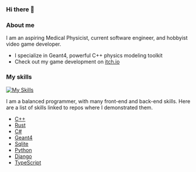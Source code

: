 ### Hi there 👋

### About me

I am an aspiring Medical Physicist, current software engineer, and hobbyist video game developer. 
- I specialize in Geant4, powerful C++ physics modeling toolkit
- Check out my game development on [itch.io](https://john9francis.itch.io/)

### My skills
<!--
![My Language Stats](https://github-readme-stats.vercel.app/api/top-langs/?username=john9francis&layout=compact&theme=dark&exclude_repo=smb1-disasm)
-->

[![My Skills](https://skillicons.dev/icons?i=c,cpp,dart,py,ts,js,cs,godot,docker)](https://skillicons.dev)

I am a balanced programmer, with many front-end and back-end skills. Here are a list of skills linked to repos where I demonstrated them. 
- [C++](https://github.com/john9francis/ConsoleLogin)
- [Rust](https://github.com/john9francis/math-app-rust)
- [C#](https://github.com/john9francis/RunnerGame)
- [Geant4](https://github.com/john9francis/G4-Brems)
- [Sqlite](https://github.com/john9francis/gradschool-database)
- [Python](https://github.com/john9francis/sockets-network)
- [Django](https://github.com/john9francis/mydose)
- [TypeScript](https://github.com/john9francis/simple-excaliburjs)
<!--
**john9francis/john9francis** is a ✨ _special_ ✨ repository because its `README.md` (this file) appears on your GitHub profile.

Here are some ideas to get you started:

- 🔭 I’m currently working on ...
- 🌱 I’m currently learning ...
- 👯 I’m looking to collaborate on ...
- 🤔 I’m looking for help with ...
- 💬 Ask me about ...
- 📫 How to reach me: ...
- 😄 Pronouns: ...
- ⚡ Fun fact: ...
-->
